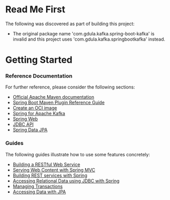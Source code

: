 # Read Me First
The following was discovered as part of building this project:

* The original package name 'com.gdula.kafka.spring-boot-kafka' is invalid and this project uses 'com.gdula.kafka.springbootkafka' instead.

# Getting Started

### Reference Documentation
For further reference, please consider the following sections:

* [Official Apache Maven documentation](https://maven.apache.org/guides/index.html)
* [Spring Boot Maven Plugin Reference Guide](https://docs.spring.io/spring-boot/docs/2.5.3/maven-plugin/reference/html/)
* [Create an OCI image](https://docs.spring.io/spring-boot/docs/2.5.3/maven-plugin/reference/html/#build-image)
* [Spring for Apache Kafka](https://docs.spring.io/spring-boot/docs/2.5.3/reference/htmlsingle/#boot-features-kafka)
* [Spring Web](https://docs.spring.io/spring-boot/docs/2.5.3/reference/htmlsingle/#boot-features-developing-web-applications)
* [JDBC API](https://docs.spring.io/spring-boot/docs/2.5.3/reference/htmlsingle/#boot-features-sql)
* [Spring Data JPA](https://docs.spring.io/spring-boot/docs/2.5.3/reference/htmlsingle/#boot-features-jpa-and-spring-data)

### Guides
The following guides illustrate how to use some features concretely:

* [Building a RESTful Web Service](https://spring.io/guides/gs/rest-service/)
* [Serving Web Content with Spring MVC](https://spring.io/guides/gs/serving-web-content/)
* [Building REST services with Spring](https://spring.io/guides/tutorials/bookmarks/)
* [Accessing Relational Data using JDBC with Spring](https://spring.io/guides/gs/relational-data-access/)
* [Managing Transactions](https://spring.io/guides/gs/managing-transactions/)
* [Accessing Data with JPA](https://spring.io/guides/gs/accessing-data-jpa/)


